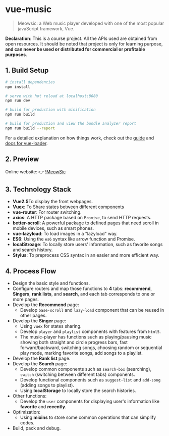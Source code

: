 # vue-music

> Meowsic: a Web music player developed with one of the most popular javaScript framework, Vue.



<strong>Declaration</strong>: This is a course project. All the APIs used are obtained from open resources. It should be noted that project is only for learning purpose,  <strong>and can never be used or distributed for commercial or profitable purposes</strong>.



## 1. Build Setup

``` bash
# install dependencies
npm install

# serve with hot reload at localhost:8080
npm run dev

# build for production with minification
npm run build

# build for production and view the bundle analyzer report
npm run build --report
```

For a detailed explanation on how things work, check out the [guide](http://vuejs-templates.github.io/webpack/) and [docs for vue-loader](http://vuejs.github.io/vue-loader).

## 2. Preview

Online website: 👉 [!MeowSic](http://lionust.tech/music)



## 3.  Technology Stack

- **Vue2.5**To display the front webpages.
- **Vuex**:  To Share states between different components
- **vue-router**: For router switching.
- **axios**: A HTTP package based on `Promise`,  to send HTTP requests.
- **better-scroll**: A powerful package to defined pages that need scroll in mobile devices, such as smart phones.
- **vue-lazyload**: To load images in a "lazyload" way.
- **ES6**: Using the `es6` syntax like arrow function and Promise.
- **localStroage**: To locally store users' information, such as favorite songs and search history.
- **Stylus**: To preprocess CSS syntax in an easier and more efficient way.



## 4. Process Flow

- Design the basic style and functions.
- Configure routers and map those functions to **4** tabs: **recommend**, **Singers**, **rank lists**, and **search**, and each tab corresponds to one or more pages.
- Develop the **Recommend** page:
  - Develop `base-scroll` and `lazy-load` component that can be reused in other pages.
- Develop the **Singer** page:
  - Using `vuex` for states sharing.
  - Develop `player` and `playlist` components  with features  from `html5`. 
  - The music-player has functions such as playing/pausing music showing both straight and circle progress bars, fast forward/backward, switching songs, choosing random or sequential play mode, marking favorite songs, add songs to a playlist. 
- Develop the **Rank list** page.
- Develop the **Search** page:
  - Develop common components such as `search-box` (searching), `switch` (switching between different tabs) components.
  - Develop functional components such as `suggest-list` and `add-song` (adding songs to playlist).
  - Using **localStorage** to locally store the search histories.
- Other functions:
  - Develop the `user` components for displaying user's information like **favorite** and **recently**.
- Optimization:
  - Using **mixins** to store some common operations that can simplify codes.
- Build, pack and debug.